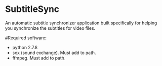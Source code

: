 # SubtitleSync
An automatic subtitle synchronizer application built specifically for helping you synchronize the subtitles for video files.

#Required software:
- python 2.7.8
- sox (sound exchange). Must add to path.
- ffmpeg. Must add to path.